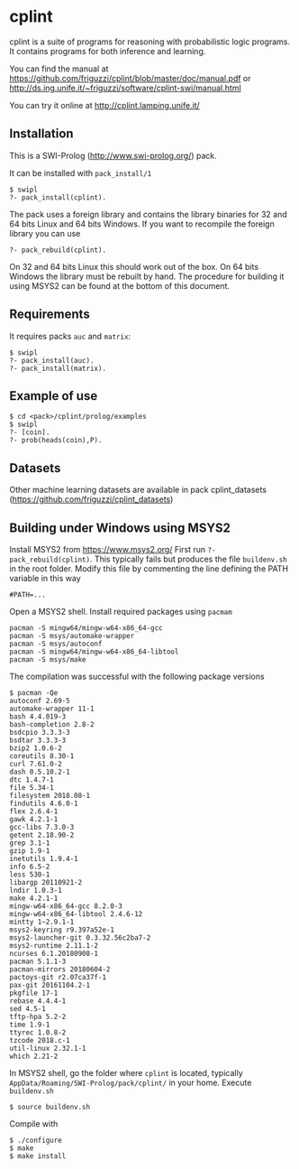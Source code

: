 cplint
======

cplint is a suite of programs for reasoning with probabilistic logic programs.
It contains programs for both inference and learning.

You can find the manual at https://github.com/friguzzi/cplint/blob/master/doc/manual.pdf or http://ds.ing.unife.it/~friguzzi/software/cplint-swi/manual.html

You can try it online at http://cplint.lamping.unife.it/

Installation
------------
This is a SWI-Prolog (http://www.swi-prolog.org/) pack.

It can be installed with `pack_install/1`

    $ swipl
    ?- pack_install(cplint).

The pack uses a foreign library and contains the library binaries for 32 and 64 bits Linux and 64 bits Windows. If you want to recompile the foreign library you can use

    ?- pack_rebuild(cplint).

On 32 and 64 bits Linux this should work out of the box. On 64 bits Windows the library must be rebuilt by hand.
The procedure for building it using MSYS2 can be found at the bottom of this document.

Requirements
-------------
It requires packs `auc` and `matrix`:

    $ swipl
    ?- pack_install(auc).
    ?- pack_install(matrix).

Example of use
---------------

    $ cd <pack>/cplint/prolog/examples
    $ swipl
    ?- [coin].
    ?- prob(heads(coin),P).

Datasets
--------

Other machine learning datasets are available in pack cplint_datasets 
(https://github.com/friguzzi/cplint_datasets)

Building under Windows using MSYS2
----------------------------------
Install MSYS2 from https://www.msys2.org/
First run `?- pack_rebuild(cplint)`. This typically fails but produces the file
`buildenv.sh` in the root folder. 
Modify this file by commenting the line defining the PATH variable in this way

    #PATH=...

Open a MSYS2 shell. Install required packages using `pacmam`

    pacman -S mingw64/mingw-w64-x86_64-gcc
    pacman -S msys/automake-wrapper
    pacman -S msys/autoconf
    pacman -S mingw64/mingw-w64-x86_64-libtool
    pacman -S msys/make

The compilation was successful with the following package versions

    $ pacman -Qe
    autoconf 2.69-5
    automake-wrapper 11-1
    bash 4.4.019-3
    bash-completion 2.8-2
    bsdcpio 3.3.3-3
    bsdtar 3.3.3-3
    bzip2 1.0.6-2
    coreutils 8.30-1
    curl 7.61.0-2
    dash 0.5.10.2-1
    dtc 1.4.7-1
    file 5.34-1
    filesystem 2018.08-1
    findutils 4.6.0-1
    flex 2.6.4-1
    gawk 4.2.1-1
    gcc-libs 7.3.0-3
    getent 2.18.90-2
    grep 3.1-1
    gzip 1.9-1
    inetutils 1.9.4-1
    info 6.5-2
    less 530-1
    libargp 20110921-2
    lndir 1.0.3-1
    make 4.2.1-1
    mingw-w64-x86_64-gcc 8.2.0-3
    mingw-w64-x86_64-libtool 2.4.6-12
    mintty 1~2.9.1-1
    msys2-keyring r9.397a52e-1
    msys2-launcher-git 0.3.32.56c2ba7-2
    msys2-runtime 2.11.1-2
    ncurses 6.1.20180908-1
    pacman 5.1.1-3
    pacman-mirrors 20180604-2
    pactoys-git r2.07ca37f-1
    pax-git 20161104.2-1
    pkgfile 17-1
    rebase 4.4.4-1
    sed 4.5-1
    tftp-hpa 5.2-2
    time 1.9-1
    ttyrec 1.0.8-2
    tzcode 2018.c-1
    util-linux 2.32.1-1
    which 2.21-2

In MSYS2 shell, go the folder where `cplint` is located, typically `AppData/Roaming/SWI-Prolog/pack/cplint/` in your home.
Execute `buildenv.sh` 

    $ source buildenv.sh

Compile with

    $ ./configure
    $ make
    $ make install
